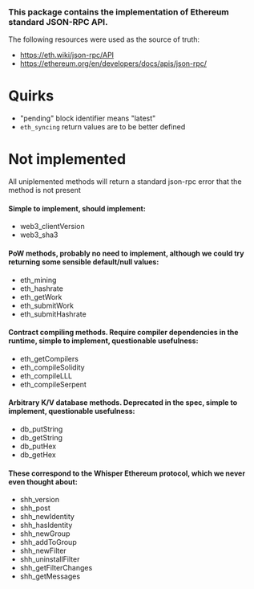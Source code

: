 ### This package contains the implementation of Ethereum standard JSON-RPC API.

The following resources were used as the source of truth:

- https://eth.wiki/json-rpc/API
- https://ethereum.org/en/developers/docs/apis/json-rpc/

# Quirks

- "pending" block identifier means "latest"
- `eth_syncing` return values are to be better defined

# Not implemented

All uniplemented methods will return a standard json-rpc error that the method is not present

#### Simple to implement, should implement:

- web3_clientVersion
- web3_sha3

#### PoW methods, probably no need to implement, although we could try returning some sensible default/null values:

- eth_mining
- eth_hashrate
- eth_getWork
- eth_submitWork
- eth_submitHashrate

#### Contract compiling methods. Require compiler dependencies in the runtime, simple to implement, questionable usefulness:

- eth_getCompilers
- eth_compileSolidity
- eth_compileLLL
- eth_compileSerpent

#### Arbitrary K/V database methods. Deprecated in the spec, simple to implement, questionable usefulness:

- db_putString
- db_getString
- db_putHex
- db_getHex

#### These correspond to the Whisper Ethereum protocol, which we never even thought about:

- shh_version
- shh_post
- shh_newIdentity
- shh_hasIdentity
- shh_newGroup
- shh_addToGroup
- shh_newFilter
- shh_uninstallFilter
- shh_getFilterChanges
- shh_getMessages
